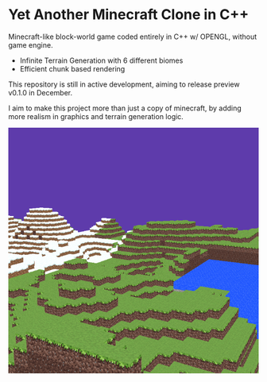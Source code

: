 # Yet Another Minecraft Clone in C++

Minecraft-like block-world game coded entirely in C++ w/ OPENGL, without game engine. 

- Infinite Terrain Generation with 6 different biomes
- Efficient chunk based rendering

This repository is still in active development, aiming to release preview v0.1.0 in December.

I aim to make this project more than just a copy of minecraft, by adding more realism in graphics and terrain generation logic.

![in-game image sample. TerrainGeneration is not yet finished](readme_preview.png)

